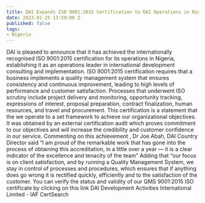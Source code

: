```yaml
---
title: DAI Expands ISO 9001:2015 Certification to DAI Operations in Nigeria
date: 2023-01-25 13:59:00 Z
published: false
tags:
- Nigeria
---
```


DAI is pleased to announce that it has achieved the internationally recognised ISO 9001:2015 certification for its operations in Nigeria, establishing it as an operations leader in international development consulting and implementation.
ISO 9001:2015 certification requires that a business implements a quality management system that ensures consistency and continuous improvement, leading to high levels of performance and customer satisfaction. Processes that underwent ISO scrutiny include project delivery and monitoring, opportunity tracking, expressions of interest, proposal preparation, contract finalization, human resources, and travel and procurement.
This certification is a statement that the we operate to a set framework to achieve our organizational objectives. It was obtained by an external certification audit which proves commitment to our objectives and will increase the credibility and customer confidence in our service.
Commenting on this achievement , Dr Joe Abah, DAI Country Director said “I am proud of the remarkable work that has gone into the process of obtaining this accreditation, in a little over a year — it is a clear indicator of the excellence and tenacity of the team” Adding that “our focus is on client satisfaction, and by running a Quality Management System, we stay in control of processes and procedures, which ensures that if anything does go wrong it is rectified quickly, efficiently and to the satisfaction of the customer. 
You can verify the status and validity of our QMS 9001:2015 ISO certificate by clicking on this link DAI Development Activities International Limited - IAF CertSearch

